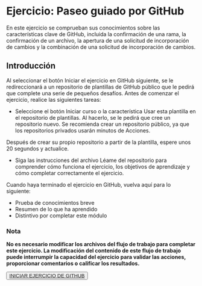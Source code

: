# Ejercicio: Paseo guiado por GitHub

En este ejercicio se comprueban sus conocimientos sobre las características clave de GitHub, incluida la confirmación de una rama, la confirmación de un archivo, la apertura de una solicitud de incorporación de cambios y la combinación de una solicitud de incorporación de cambios.

## Introducción

Al seleccionar el botón Iniciar el ejercicio en GitHub siguiente, se le redireccionará a un repositorio de plantillas de GitHub público que le pedirá que complete una serie de pequeños desafíos. Antes de comenzar el ejercicio, realice las siguientes tareas:

-   Seleccione el botón Iniciar curso o la característica Usar esta plantilla en el repositorio de plantillas. Al hacerlo, se le pedirá que cree un repositorio nuevo. Se recomienda crear un repositorio público, ya que los repositorios privados usarán minutos de Acciones.

Después de crear su propio repositorio a partir de la plantilla, espere unos 20 segundos y actualice.

-   Siga las instrucciones del archivo Léame del repositorio para comprender cómo funciona el ejercicio, los objetivos de aprendizaje y cómo completar correctamente el ejercicio.

Cuando haya terminado el ejercicio en GitHub, vuelva aquí para lo siguiente:

-   Prueba de conocimientos breve
-   Resumen de lo que ha aprendido
-   Distintivo por completar este módulo

### **Nota**

**No es necesario modificar los archivos del flujo de trabajo para completar este ejercicio. La modificación del contenido de este flujo de trabajo puede interrumpir la capacidad del ejercicio para validar las acciones, proporcionar comentarios o calificar los resultados.**

<button><a href="https://github.com/skills/introduction-to-github">INICIAR EJERCICIO DE GITHUB</a></button>
